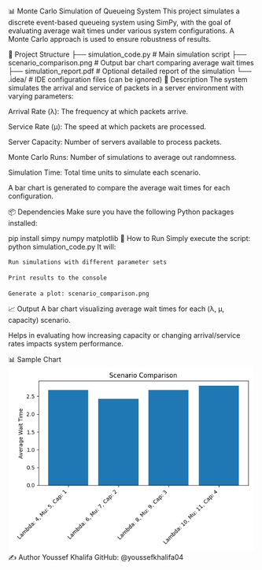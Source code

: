 📊 Monte Carlo Simulation of Queueing System
  This project simulates a discrete event-based queueing system using SimPy, with the goal of evaluating average wait times under various system configurations. A Monte Carlo approach is used to ensure robustness of results.

📁 Project Structure
  ├── simulation_code.py         # Main simulation script
  ├── scenario_comparison.png    # Output bar chart comparing average wait times
  ├── simulation_report.pdf      # Optional detailed report of the simulation
  └── .idea/                     # IDE configuration files (can be ignored)
🧠 Description
  The system simulates the arrival and service of packets in a server environment with varying parameters:
  
  Arrival Rate (λ): The frequency at which packets arrive.
  
  Service Rate (μ): The speed at which packets are processed.
  
  Server Capacity: Number of servers available to process packets.
  
  Monte Carlo Runs: Number of simulations to average out randomness.
  
  Simulation Time: Total time units to simulate each scenario.
  
  A bar chart is generated to compare the average wait times for each configuration.

📦 Dependencies
  Make sure you have the following Python packages installed:
  
  pip install simpy numpy matplotlib
🚀 How to Run
  Simply execute the script:
  python simulation_code.py
  It will:

    Run simulations with different parameter sets
    
    Print results to the console
    
    Generate a plot: scenario_comparison.png

📈 Output
  A bar chart visualizing average wait times for each (λ, μ, capacity) scenario.
  
  Helps in evaluating how increasing capacity or changing arrival/service rates impacts system performance.

📊 Sample Chart
  <img src="scenario_comparison.png" width="500"/>
✍️ Author
  Youssef Khalifa
  GitHub: @youssefkhalifa04

